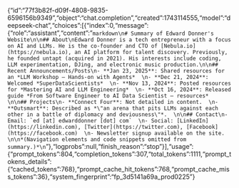 <p>{&ldquo;id&rdquo;:&ldquo;77f3b82f-d09f-4808-9835-6596156b9349&rdquo;,&ldquo;object&rdquo;:&ldquo;chat.completion&rdquo;,&ldquo;created&rdquo;:1743114555,&ldquo;model&rdquo;:&ldquo;deepseek-chat&rdquo;,&ldquo;choices&rdquo;:[{&ldquo;index&rdquo;:0,&ldquo;message&rdquo;:{&ldquo;role&rdquo;:&ldquo;assistant&rdquo;,&ldquo;content&rdquo;:&rdquo;<code>markdown\n# Summary of Edward Donner's Website\n\n## About\nEdward Donner is a tech entrepreneur with a focus on AI and LLMs. He is the co-founder and CTO of [Nebula.io](https://nebula.io), an AI platform for talent discovery. Previously, he founded untapt (acquired in 2021). His interests include coding, LLM experimentation, DJing, and electronic music production.\n\n## Recent Announcements/Posts\n- **Jan 23, 2025**: Shared resources for an *LLM Workshop – Hands-on with Agents*  \n- **Dec 21, 2024**: Welcomed *SuperDataScientists*  \n- **Nov 13, 2024**: Posted resources for *Mastering AI and LLM Engineering*  \n- **Oct 16, 2024**: Released guide *From Software Engineer to AI Data Scientist – resources*  \n\n## Projects\n- **Connect Four**: Not detailed in content.  \n- **Outsmart**: Described as *\&quot;an arena that pits LLMs against each other in a battle of diplomacy and deviousness\&quot;*.  \n\n## Contact\n- Email: `ed [at] edwarddonner [dot] com`  \n- Social: [LinkedIn](https://linkedin.com), [Twitter](https://twitter.com), [Facebook](https://facebook.com)  \n- Newsletter signup available on the site.  \n\n*(Navigation elements and code snippets omitted from summary.)*\n</code>&rdquo;},&ldquo;logprobs&rdquo;:null,&ldquo;finish_reason&rdquo;:&ldquo;stop&rdquo;}],&ldquo;usage&rdquo;:{&ldquo;prompt_tokens&rdquo;:804,&ldquo;completion_tokens&rdquo;:307,&ldquo;total_tokens&rdquo;:1111,&ldquo;prompt_tokens_details&rdquo;:{&ldquo;cached_tokens&rdquo;:768},&ldquo;prompt_cache_hit_tokens&rdquo;:768,&ldquo;prompt_cache_miss_tokens&rdquo;:36},&ldquo;system_fingerprint&rdquo;:&ldquo;fp_3d5141a69a_prod0225&rdquo;}</p>
